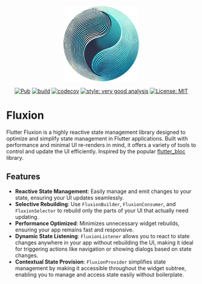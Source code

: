 <p align="center">
<img src="https://raw.githubusercontent.com/ihorbokov/flutter_fluxion/master/assets/logo.png" height="200" alt="Fluxion Package" />
</p>

<p align="center">
<a href="https://pub.dev/packages/flutter_fluxion"><img src="https://img.shields.io/pub/v/flutter_fluxion.svg" alt="Pub"></a>
<a href="https://github.com/ihorbokov/flutter_fluxion/actions"><img src="https://github.com/ihorbokov/flutter_fluxion/actions/workflows/build.yml/badge.svg" alt="build"></a>
<a href="https://codecov.io/gh/ihorbokov/flutter_fluxion"><img src="https://codecov.io/gh/ihorbokov/flutter_fluxion/graph/badge.svg?token=DV4DT69EF6" alt="codecov"></a>
<a href="https://pub.dev/packages/very_good_analysis"><img src="https://img.shields.io/badge/style-very_good_analysis-B22C89.svg" alt="style: very good analysis"></a>
<a href="https://opensource.org/licenses/MIT"><img src="https://img.shields.io/badge/license-MIT-purple.svg" alt="License: MIT"></a>
</p>

# Fluxion
Flutter Fluxion is a highly reactive state management library designed to optimize and simplify state management in Flutter applications. Built with performance and minimal UI re-renders in mind, it offers a variety of tools to control and update the UI efficiently. Inspired by the popular [flutter_bloc](https://pub.dev/packages/flutter_bloc) library.

## Features
- **Reactive State Management**: Easily manage and emit changes to your state, ensuring your UI updates seamlessly.
- **Selective Rebuilding**: Use `FluxionBuilder`, `FluxionConsumer`, and `FluxionSelector` to rebuild only the parts of your UI that actually need updating.
- **Performance Optimized**: Minimizes unnecessary widget rebuilds, ensuring your app remains fast and responsive.
- **Dynamic State Listening**: `FluxionListener` allows you to react to state changes anywhere in your app without rebuilding the UI, making it ideal for triggering actions like navigation or showing dialogs based on state changes.
- **Contextual State Provision**: `FluxionProvider` simplifies state management by making it accessible throughout the widget subtree, enabling you to manage and access state easily without boilerplate.